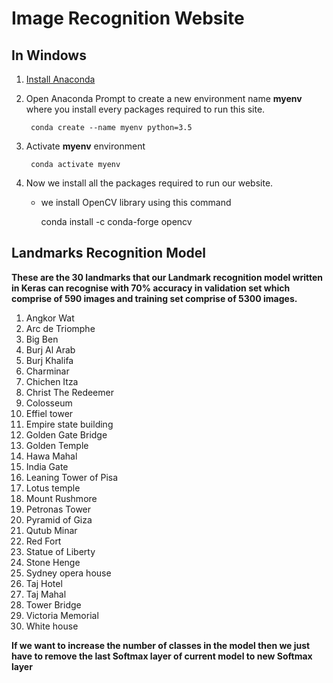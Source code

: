 # Image Recognition Website


## In Windows 
1. [Install Anaconda ](https://docs.anaconda.com/anaconda/install/)
2. Open Anaconda Prompt to create a new environment name **myenv** where you install every packages required to run this site.

        conda create --name myenv python=3.5
3. Activate **myenv** environment

        conda activate myenv
        
       
        
4. Now we install all the packages required to run our website.
   - we install OpenCV library using this command
   
        conda install -c conda-forge opencv


## Landmarks Recognition Model


**These are the 30 landmarks that our Landmark recognition model written in Keras can recognise with 70% accuracy in validation set which comprise of 590 images and training set comprise of 5300 images.**

1. Angkor Wat
2. Arc de Triomphe
3. Big Ben
4. Burj Al Arab
5. Burj Khalifa
6. Charminar
7. Chichen Itza
8. Christ The Redeemer
9. Colosseum
10. Effiel tower
11. Empire state building
12. Golden Gate Bridge
13. Golden Temple
14. Hawa Mahal
15. India Gate
16. Leaning Tower of Pisa
17. Lotus temple
18. Mount Rushmore
19. Petronas Tower
20. Pyramid of Giza
21. Qutub Minar
22. Red Fort
23. Statue of Liberty
24. Stone Henge
25. Sydney opera house
26. Taj Hotel
27. Taj Mahal
28. Tower Bridge
29. Victoria Memorial
30. White house

**If we want to increase the number of classes in the model then we just have to remove the last Softmax layer of current model to new Softmax layer**
